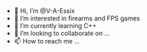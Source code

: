 - 👋 Hi, I’m @V-A-Essix
- 👀 I’m interested in firearms and FPS games
- 🌱 I’m currently learning C++
- 💞️ I’m looking to collaborate on ...
- 📫 How to reach me ...

<!---
V-A-Essix/V-A-Essix is a ✨ special ✨ repository because its `README.md` (this file) appears on your GitHub profile.
You can click the Preview link to take a look at your changes.
--->
